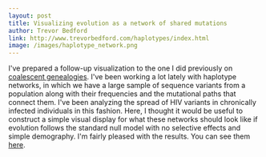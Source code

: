 ```yaml
---
layout: post
title: Visualizing evolution as a network of shared mutations
author: Trevor Bedford
link: http://www.trevorbedford.com/haplotypes/index.html
image: /images/haplotype_network.png
---
```


I've prepared a follow-up visualization to the one I did previously on [coalescent genealogies](/coaltracejs/index.html). I've been working a lot lately with haplotype networks, in which we have a large sample of sequence variants from a population along with their frequencies and the mutational paths that connect them.  I've been analyzing the spread of HIV variants in chronically infected individuals in this fashion.  Here, I thought it would be useful to construct a simple visual display for what these networks should look like if evolution follows the standard null model with no selective effects and simple demography. I'm fairly pleased with the results.  You can see them [here](/haplotypes/index.html).

